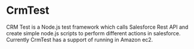 # CrmTest
CRM Test is a Node.js test framework which calls Salesforce Rest API and create simple node.js scripts to perform different actions in salesforce. Currently CrmTest has a support of running in Amazon ec2.
